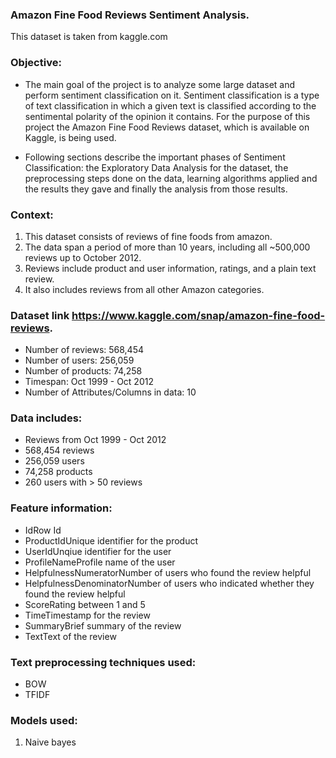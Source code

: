 
### Amazon Fine Food Reviews Sentiment Analysis.

This dataset is taken from kaggle.com


### Objective:
- The main goal of the project is to analyze some large dataset and perform sentiment classification on it. Sentiment classification is a type of text classification in which a given text is classified according to the sentimental polarity of the opinion it contains. For the purpose of this project the Amazon Fine Food Reviews dataset, which is available on Kaggle, is being used.

- Following sections describe the important phases of Sentiment Classification: the Exploratory Data Analysis for the dataset, the preprocessing steps done on the data, learning algorithms applied and the results they gave and finally the analysis from those results.

### Context:
1. This dataset consists of reviews of fine foods from amazon. 
2. The data span a period of more than 10 years, including all ~500,000 reviews up to October 2012. 
3. Reviews include product and user information, ratings, and a plain text review. 
4. It also includes reviews from all other Amazon categories.

### Dataset link https://www.kaggle.com/snap/amazon-fine-food-reviews.

- Number of reviews: 568,454
- Number of users: 256,059
- Number of products: 74,258
- Timespan: Oct 1999 - Oct 2012
- Number of Attributes/Columns in data: 10

### Data includes:
 - Reviews from Oct 1999 - Oct 2012
 - 568,454 reviews
 - 256,059 users
 - 74,258 products
 - 260 users with > 50 reviews


### Feature information:

- IdRow Id
- ProductIdUnique identifier for the product
- UserIdUnqiue identifier for the user
- ProfileNameProfile name of the user
- HelpfulnessNumeratorNumber of users who found the review helpful
- HelpfulnessDenominatorNumber of users who indicated whether they found the review helpful
- ScoreRating between 1 and 5
- TimeTimestamp for the review
- SummaryBrief summary of the review
- TextText of the review

### Text preprocessing techniques used:
- BOW
- TFIDF

### Models used:
1. Naive bayes 


